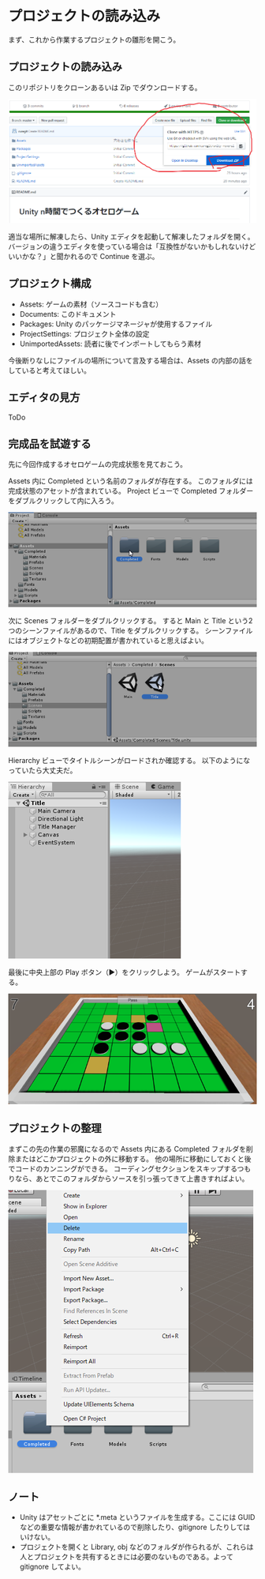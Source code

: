 # プロジェクトの読み込み

まず、これから作業するプロジェクトの雛形を開こう。

## プロジェクトの読み込み

このリポジトリをクローンあるいは Zip でダウンロードする。

![Zipでダウンロード](./Images/DownloadZip.png)

適当な場所に解凍したら、Unity エディタを起動して解凍したフォルダを開く。
バージョンの違うエディタを使っている場合は「互換性がないかもしれないけどいいかな？」と聞かれるので Continue を選ぶ。

## プロジェクト構成

- Assets: ゲームの素材（ソースコードも含む）
- Documents: このドキュメント
- Packages: Unity のパッケージマネージャが使用するファイル
- ProjectSettings: プロジェクト全体の設定
- UnimportedAssets: 読者に後でインポートしてもらう素材

今後断りなしにファイルの場所について言及する場合は、Assets の内部の話をしていると考えてほしい。

## エディタの見方

ToDo

## 完成品を試遊する

先に今回作成するオセロゲームの完成状態を見ておこう。

Assets 内に Completed という名前のフォルダが存在する。
このフォルダには完成状態のアセットが含まれている。
Project ビューで Completed フォルダーをダブルクリックして内に入ろう。

![Completedフォルダー](./Images/CompletedFolder.png)

次に Scenes フォルダーをダブルクリックする。
すると Main と Title という2つのシーンファイルがあるので、Title をダブルクリックする。
シーンファイルにはオブジェクトなどの初期配置が書かれていると思えばよい。

![Titleシーン](./Images/TitleScene.png)

Hierarchy ビューでタイトルシーンがロードされか確認する。
以下のようになっていたら大丈夫だ。

![Title Loaded](./Images/LoadTitle.png)

最後に中央上部の Play ボタン（▶）をクリックしよう。
ゲームがスタートする。

![完成品](./Images/PlayCompleted.png)

## プロジェクトの整理

まずこの先の作業の邪魔になるので Assets 内にある Completed フォルダを削除またはどこかプロジェクトの外に移動する。
他の場所に移動にしておくと後でコードのカンニングができる。
コーディングセクションをスキップするつもりなら、あとでこのフォルダからソースを引っ張ってきて上書きすればよい。

![完成品を削除](./Images/DeleteCompleted.png)

## ノート

- Unity はアセットごとに *.meta というファイルを生成する。ここには GUID などの重要な情報が書かれているので削除したり、gitignore したりしてはいけない。
- プロジェクトを開くと Library, obj などのフォルダが作られるが、これらは人とプロジェクトを共有するときには必要のないものである。よって gitignore してよい。
